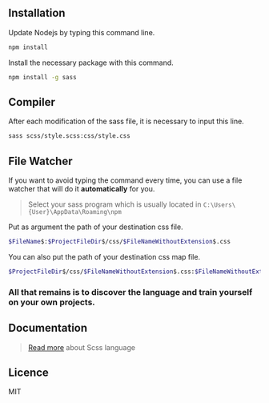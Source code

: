 ## Installation
Update Nodejs by typing this command line.
```sh
npm install
```

Install the necessary package with this command.
```sh
npm install -g sass
```

## Compiler
After each modification of the sass file, it is necessary to input this line.
```sh
sass scss/style.scss:css/style.css
```

## File Watcher
If you want to avoid typing the command every time, 
you can use a file watcher that will do it **automatically** for you.
> Select your sass program which is usually located in `C:\Users\{User}\AppData\Roaming\npm`

Put as argument the path of your destination css file.
```sh
$FileName$:$ProjectFileDir$/css/$FileNameWithoutExtension$.css
```
You can also put the path of your destination css map file.
```sh
$ProjectFileDir$/css/$FileNameWithoutExtension$.css:$FileNameWithoutExtension$.css.map
```

### All that remains is to discover the language and train yourself on your own projects. 

## Documentation
> [Read more](https://sass-lang.com/documentation/syntax) about Scss language

## Licence
MIT